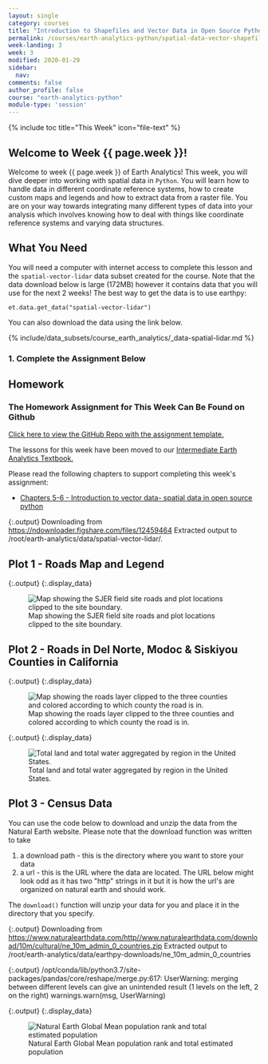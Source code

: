 ```yaml
---
layout: single
category: courses
title: "Introduction to Shapefiles and Vector Data in Open Source Python - Spatial Data"
permalink: /courses/earth-analytics-python/spatial-data-vector-shapefiles/
week-landing: 3
week: 3
modified: 2020-01-29
sidebar:
  nav:
comments: false
author_profile: false
course: "earth-analytics-python"
module-type: 'session'
---
```

{% include toc title="This Week" icon="file-text" %}




<div class="notice--info" markdown="1">

## <i class="fa fa-ship" aria-hidden="true"></i> Welcome to Week {{ page.week }}!

Welcome to week {{ page.week }} of Earth Analytics! This week, you will dive deeper into working with spatial data in `Python`. You will learn how to handle data in different coordinate reference systems, how to create custom maps and legends and how to extract data from a raster file. You are on your way towards integrating many different
types of data into your analysis which involves knowing how to deal with things
like coordinate reference systems and varying data structures.

## <i class="fa fa-check-square-o fa-2" aria-hidden="true"></i> What You Need

You will need a computer with internet access to complete this lesson and the
`spatial-vector-lidar` data subset created for the course. Note that the data download below is large (172MB)
however it contains data that you will use for the next 2 weeks! 
The best way to get the data is to use earthpy:

`et.data.get_data("spatial-vector-lidar")`

You can also download the data using the link below. 

{% include/data_subsets/course_earth_analytics/_data-spatial-lidar.md %}


</div>


### 1. Complete the Assignment Below

<div class="notice--warning" markdown="1">

## <i class="fa fa-pencil-square-o" aria-hidden="true"></i> Homework 

### The Homework Assignment for This Week Can Be Found on Github 


<a href="https://github.com/earthlab-education/ea-python-2020-03-spatial-vector-template" target="_blank">Click here to view the GitHub Repo with the assignment template. </a>

The lessons for this week have been moved to our <a href="https://www.earthdatascience.org/courses/use-data-open-source-python/">Intermediate Earth Analytics Textbook. </a>

Please read the following chapters to support completing this week's assignment:
* <a href="https://www.earthdatascience.org/courses/use-data-open-source-python/courses/use-data-open-source-python/intro-vector-data-python/">Chapters 5-6 - Introduction to vector data- spatial data in open source python </a>

</div>







{:.output}
    Downloading from https://ndownloader.figshare.com/files/12459464
    Extracted output to /root/earth-analytics/data/spatial-vector-lidar/.




## Plot 1 - Roads Map and Legend






{:.output}
{:.display_data}

<figure>

<img src = "{{ site.url }}/images/courses/earth-analytics-python/03-spatial-data/2018-02-05-spatial-data-landing-page/2018-02-05-spatial-data-landing-page_10_0.png" alt = "Map showing the SJER field site roads and plot locations clipped to the site boundary.">
<figcaption>Map showing the SJER field site roads and plot locations clipped to the site boundary.</figcaption>

</figure>






## Plot 2 - Roads in Del Norte, Modoc & Siskiyou Counties in California








{:.output}
{:.display_data}

<figure>

<img src = "{{ site.url }}/images/courses/earth-analytics-python/03-spatial-data/2018-02-05-spatial-data-landing-page/2018-02-05-spatial-data-landing-page_17_0.png" alt = "Map showing the roads layer clipped to the three counties and colored according to which county the road is in.">
<figcaption>Map showing the roads layer clipped to the three counties and colored according to which county the road is in.</figcaption>

</figure>













{:.output}
{:.display_data}

<figure>

<img src = "{{ site.url }}/images/courses/earth-analytics-python/03-spatial-data/2018-02-05-spatial-data-landing-page/2018-02-05-spatial-data-landing-page_24_0.png" alt = "Total land and total water aggregated by region in the United States.">
<figcaption>Total land and total water aggregated by region in the United States.</figcaption>

</figure>







## Plot 3 - Census Data

You can use the code below to download and unzip the data from the Natural Earth website.
Please note that the download function was written to take

1. a download path - this is the directory where you want to store your data
2. a url - this is the URL where the data are located. The URL below might look odd as it has two "http" strings in it but it is how the url's are organized on natural earth and should work. 

The `download()` function will unzip your data for you and place it in the directory that you specify. 


{:.output}
    Downloading from https://www.naturalearthdata.com/http//www.naturalearthdata.com/download/10m/cultural/ne_10m_admin_0_countries.zip
    Extracted output to /root/earth-analytics/data/earthpy-downloads/ne_10m_admin_0_countries




{:.output}
    /opt/conda/lib/python3.7/site-packages/pandas/core/reshape/merge.py:617: UserWarning: merging between different levels can give an unintended result (1 levels on the left, 2 on the right)
      warnings.warn(msg, UserWarning)




{:.output}
{:.display_data}

<figure>

<img src = "{{ site.url }}/images/courses/earth-analytics-python/03-spatial-data/2018-02-05-spatial-data-landing-page/2018-02-05-spatial-data-landing-page_30_0.png" alt = "Natural Earth Global Mean population rank and total estimated population">
<figcaption>Natural Earth Global Mean population rank and total estimated population</figcaption>

</figure>



